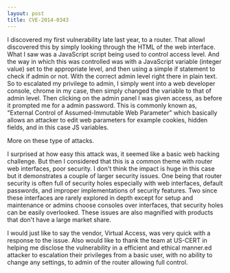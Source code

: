 ```yaml
---
layout: post 
title: CVE-2014-0343
---
```

I discovered my first vulnerability late last year, to a router. That allowI discovered this by simply looking through the HTML of the web interface. What I saw was a JavaScript script being used to control access level. And the way in which this was controlled was with a JavaScript variable (integer value) set to the appropriate level, and then using a simple if statement to check if admin or not. With the correct admin level right there in plain text. So to escalated my privilege to admin, I simply went into a web developer console, chrome in my case, then simply changed the variable to that of admin level. Then clicking on the admin panel I was given access, as before it prompted me for a admin password. This is commonly known as, "External Control of Assumed-Immutable Web Parameter" which basically allows an attacker to edit web parameters for example cookies, hidden fields, and in this case JS variables.

More on these type of attacks.

I surprised at how easy this attack was, it seemed like a basic web hacking challenge. But then I considered that this is a common theme with router web interfaces, poor security. I don't think the impact is huge in this case but it demonstrates a couple of larger security issues. One being that router security is often full of security holes especially with web interfaces, default passwords, and improper implementations of security features. Two since these interfaces are rarely explored in depth except for setup and maintenance or admins choose consoles over interfaces, that security holes can be easily overlooked. These issues are also magnified with products that don't have a large market share.

I would just like to say the vendor, Virtual Access, was very quick with a response to the issue. Also would like to thank the team at US-CERT in helping me disclose the vulnerability in a efficient and ethical manner.ed attacker to escalation their privileges from a basic user, with no ability to change any settings, to admin of the router allowing full control.
